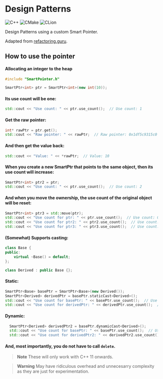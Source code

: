 # Design Patterns

![C++](https://img.shields.io/badge/c++-%2300599C.svg?style=for-the-badge&logo=c%2B%2B&logoColor=white) ![CMake](https://img.shields.io/badge/CMake-%23008FBA.svg?style=for-the-badge&logo=cmake&logoColor=white) ![CLion](https://img.shields.io/badge/CLion-black?style=for-the-badge&logo=clion&logoColor=white)

Design Patterns using a custom Smart Pointer.

Adapted from [refactoring.guru](https://refactoring.guru/).

## How to use the pointer

#### Allocating an integer to the heap

```cpp
#include "SmartPointer.h"

SmartPtr<int> ptr = SmartPtr<int>(new int(10));
```

#### Its use count will be one:

```cpp
std::cout << "Use count: " << ptr.use_count();  // Use count: 1
```

#### Get the raw pointer:

```cpp
int* rawPtr = ptr.get();
std::cout << "Raw pointer: " << rawPtr;  // Raw pointer: 0x1df5c9315c0
```

#### And then get the value back:

```cpp
std::cout << "Value: " << *rawPtr;  // Value: 10
```

#### When you create a new SmartPtr that points to the same object, then its use count will increase:

```cpp
SmartPtr<int> ptr2 = ptr;
std::cout << "Use count: " << ptr.use_count();  // Use count: 2
```

#### And when you move the ownership, the use count of the original object will be reset:

```cpp
SmartPtr<int> ptr3 = std::move(ptr);
std::cout << "Use count for ptr: " << ptr.use_count();  // Use count: 0
std::cout << "Use count for ptr2: " << ptr2.use_count();  // Use count: 2
std::cout << "Use count for ptr3: " << ptr3.use_count();  // Use count: 2
```

#### (Somewhat) Supports casting:

```cpp
class Base {
public:
    virtual ~Base() = default;
};

class Derived : public Base {};
```

#### Static:

```cpp
SmartPtr<Base> basePtr = SmartPtr<Base>(new Derived());
SmartPtr<Derived> derivedPtr = basePtr.staticCast<Derived>();
std::cout << "Use count for basePtr: " << basePtr.use_count();  // Use count for basePtr: 1
std::cout << "Use count for derivedPtr: " << derivedPtr.use_count();  // Use count for derivedPtr: 1
```

#### Dynamic: 

```cpp
  SmartPtr<Derived> derivedPtr2 = basePtr.dynamicCast<Derived>();
  std::cout << "Use count for basePtr: " << basePtr.use_count();  // Use count for basePtr: 1
  std::cout << "Use count for derivedPtr2: " << derivedPtr2.use_count();  // Use count for derivedPtr2: 1
```

#### And, most importantly, you do not have to call ```delete```.

> **Note**
> These will only work with C++ 11 onwards.

> **Warning**
> May have ridiculous overhead and unnecesarry complexity as they are just for experimentation.
